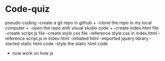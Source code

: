 # Code-quiz

pseudo-coding
-create a git repo in github +
-clone the repo in my local computer +
-open the repo with visual studio code +
-create index.html file
-create script.js file
-create style.css file
-reference style.css in index.html
-reference script.js in index.html
-initiated html
-imported jquery library
-started static html code
-style the static html code
- now work on how js


